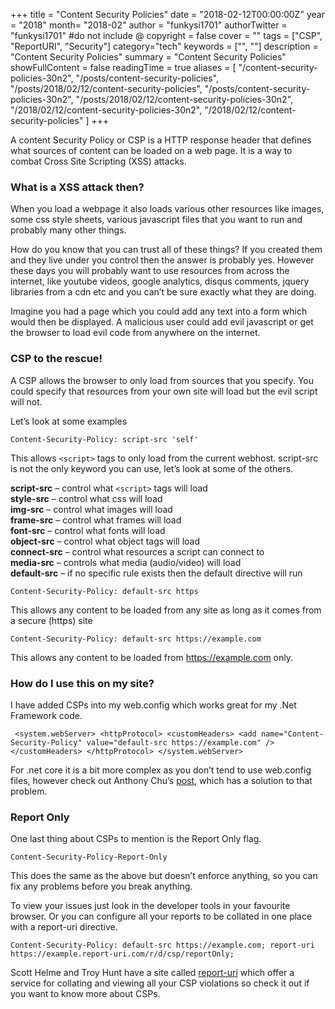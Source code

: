+++
title = "Content Security Policies"
date = "2018-02-12T00:00:00Z"
year = "2018"
month= "2018-02"
author = "funkysi1701"
authorTwitter = "funkysi1701" #do not include @
copyright = false
cover = ""
tags = ["CSP", "ReportURI", "Security"]
category="tech"
keywords = ["", ""]
description = "Content Security Policies"
summary = "Content Security Policies"
showFullContent = false
readingTime = true
aliases = [
    "/content-security-policies-30n2",
    "/posts/content-security-policies",
    "/posts/2018/02/12/content-security-policies",
    "/posts/content-security-policies-30n2",
    "/posts/2018/02/12/content-security-policies-30n2",
    "/2018/02/12/content-security-policies-30n2",
    "/2018/02/12/content-security-policies"
]
+++

A content Security Policy or CSP is a HTTP response header that defines what sources of content can be loaded on a web page. It is a way to combat Cross Site Scripting (XSS) attacks.

### What is a XSS attack then?

When you load a webpage it also loads various other resources like images, some css style sheets, various javascript files that you want to run and probably many other things.

How do you know that you can trust all of these things? If you created them and they live under you control then the answer is probably yes. However these days you will probably want to use resources from across the internet, like youtube videos, google analytics, disqus comments, jquery libraries from a cdn etc and you can’t be sure exactly what they are doing.

Imagine you had a page which you could add any text into a form which would then be displayed. A malicious user could add evil javascript or get the browser to load evil code from anywhere on the internet.

### CSP to the rescue!

A CSP allows the browser to only load from sources that you specify. You could specify that resources from your own site will load but the evil script will not.

Let’s look at some examples

```
Content-Security-Policy: script-src 'self'
```

This allows ```<script>``` tags to only load from the current webhost. script-src is not the only keyword you can use, let’s look at some of the others.

**script-src** – control what ```<script>``` tags will load  
**style-src** – control what css will load  
**img-src** – control what images will load  
**frame-src** – control what frames will load  
**font-src**  – control what fonts will load  
**object-src** – control what object tags will load  
**connect-src** – control what resources a script can connect to  
**media-src** – controls what media (audio/video) will load  
**default-src** – if no specific rule exists then the default directive will run

```
Content-Security-Policy: default-src https
```

This allows any content to be loaded from any site as long as it comes from a secure (https) site

```
Content-Security-Policy: default-src https://example.com
```

This allows any content to be loaded from https://example.com only.

### How do I use this on my site?

I have added CSPs into my web.config which works great for my .Net Framework code.

```
 <system.webServer> <httpProtocol> <customHeaders> <add name="Content-Security-Policy" value="default-src https://example.com" /> </customHeaders> </httpProtocol> </system.webServer>
```

For .net core it is a bit more complex as you don’t tend to use web.config files, however check out Anthony Chu’s [post](https://anthonychu.ca/post/aspnet-core-csp/), which has a solution to that problem.

### Report Only

One last thing about CSPs to mention is the Report Only flag.

```
Content-Security-Policy-Report-Only
```

This does the same as the above but doesn’t enforce anything, so you can fix any problems before you break anything.

To view your issues just look in the developer tools in your favourite browser. Or you can configure all your reports to be collated in one place with a report-uri directive.

```
Content-Security-Policy: default-src https://example.com; report-uri https://example.report-uri.com/r/d/csp/reportOnly;
```

Scott Helme and Troy Hunt have a site called [report-uri](https://report-uri.com/) which offer a service for collating and viewing all your CSP violations so check it out if you want to know more about CSPs.